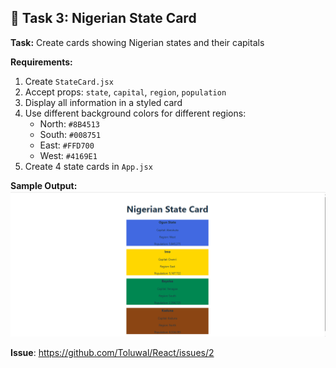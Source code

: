 ## 🎯 Task 3: Nigerian State Card

**Task:** Create cards showing Nigerian states and their capitals

**Requirements:**
1. Create `StateCard.jsx`
2. Accept props: `state`, `capital`, `region`, `population`
3. Display all information in a styled card
4. Use different background colors for different regions:
   - North: `#8B4513`
   - South: `#008751`
   - East: `#FFD700`
   - West: `#4169E1`
5. Create 4 state cards in `App.jsx`

**Sample Output:**
![alt text](<Screenshot 2025-10-24 110529.png>)

**Issue**: https://github.com/Toluwal/React/issues/2